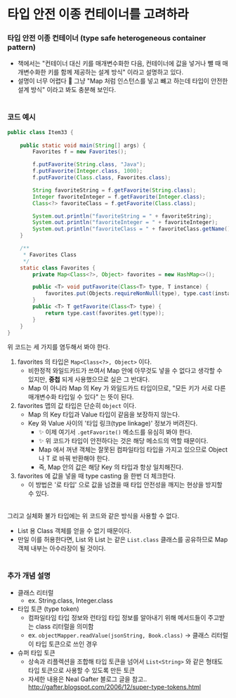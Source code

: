 # 타입 안전 이종 컨테이너를 고려하라

### 타입 안전 이종 컨테이너 (type safe heterogeneous container pattern)
* 책에서는 "컨테이너 대신 키를 매개변수화한 다음, 컨테이너에 값을 넣거나 뺄 때 매개변수화한 키를 함께 제공하는 설계 방식" 이라고 설명하고 있다.
* 설명이 너무 어렵다 🤯  그냥 "Map 처럼 인스턴스를 넣고 뺴고 하는데 타입이 안전한 설계 방식" 이라고 봐도 충분해 보인다.
<br><br>

### 코드 예시
```java
public class Item33 {
    
    public static void main(String[] args) {
        Favorites f = new Favorites();

        f.putFavorite(String.class, "Java");
        f.putFavorite(Integer.class, 1000);
        f.putFavorite(Class.class, Favorites.class);

        String favoriteString = f.getFavorite(String.class);
        Integer favoriteInteger = f.getFavorite(Integer.class);
        Class<?> favoriteClass = f.getFavorite(Class.class);

        System.out.println("favoriteString = " + favoriteString);
        System.out.println("favoriteInteger = " + favoriteInteger);
        System.out.println("favoriteClass = " + favoriteClass.getName());
    }

    /**
     * Favorites Class
     */
    static class Favorites {
        private Map<Class<?>, Object> favorites = new HashMap<>();

        public <T> void putFavorite(Class<T> type, T instance) {
            favorites.put(Objects.requireNonNull(type), type.cast(instance));
        }
        public <T> T getFavorite(Class<T> type) {
            return type.cast(favorites.get(type));
        }
    }
}
```
위 코드는 세 가지를 염두해서 봐야 한다.
1. favorites 의 타입은 `Map<Class<?>, Object>` 이다.
    * 비한정적 와일드카드가 쓰여서 Map 안에 아무것도 넣을 수 없다고 생각할 수 있지만, **중첩** 되게 사용했으므로 실은 그 반대다.
    * Map 이 아니라 Map 의 Key 가 와일드카드 타입이므로, "모든 키가 서로 다른 매개변수화 타입일 수 있다" 는 뜻이 된다.
2. favorites 맵의 값 타입은 단순히 `Object` 이다.
    * Map 의 Key 타입과 Value 타입이 같음을 보장하지 않는다.
    * Key 와 Value 사이의 '타입 링크(type linkage)' 정보가 버려진다.
      * ✨ 이제 여기서 `.getFavorite()` 메소드를 유심히 봐야 한다.
      * ✨ 위 코드가 타입이 안전하다는 것은 해당 메소드의 역할 때문이다.
      * Map 에서 꺼낸 객체는 잘못된 컴파일타임 타입을 가지고 있으므로 Object 나 T 로 바꿔 반환해야 한다.
      * 즉, Map 안의 값은 해당 Key 의 타입과 항상 일치해진다.
3. favorites 에 값을 넣을 때 type casting 을 한번 더 체크한다.
    * 이 방법은 '로 타입' 으로 값을 넘겼을 때 타입 안전성을 깨지는 현상을 방지할 수 있다.
<br><br>

그리고 실체화 불가 타입에는 위 코드와 같은 방식을 사용할 수 없다.
* List<String> 용 Class 객체를 얻을 수 없기 때문이다.
* 만일 이를 허용한다면, List<String> 와 List<Integer> 는 같은 `List.class` 클래스를 공유하므로 Map 객체 내부는 아수라장이 될 것이다.
<br><br>
  
### 추가 개념 설명
* 클래스 리터럴
  * ex. String.class, Integer.class
* 타입 토큰 (type token)
  * 컴파일타임 타입 정보와 런타임 타입 정보를 알아내기 위해 메서드들이 주고받는 class 리터럴을 의미함
  * ex. `objectMapper.readValue(jsonString, Book.class)` -> 클래스 리터럴이 타입 토큰으로 쓰인 경우
* 슈퍼 타입 토큰
  * 상속과 리플렉션을 조합해 타입 토큰을 넘어서 `List<String>` 와 같은 형태도 타입 토큰으로 사용할 수 있도록 만든 토큰
  * 자세한 내용은 Neal Gafter 블로그 글을 참고.. http://gafter.blogspot.com/2006/12/super-type-tokens.html
<br><br>
